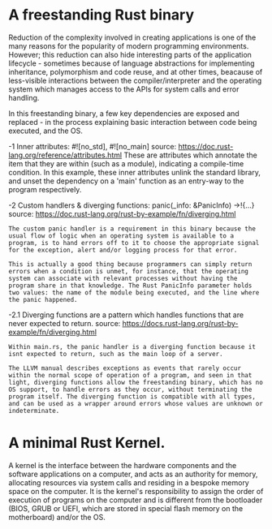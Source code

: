 # A freestanding Rust binary


Reduction of the complexity involved in creating applications is one of the many reasons for the popularity of modern programming environments. However; this reduction can also hide interesting parts of the application lifecycle - sometimes because of language abstractions for implementing inheritance, polymorphism and code reuse, and at other times, beacause of less-visible interactions between the compiler/interpreter and the operating system which manages access to the APIs for system calls and error handling.



In this freestanding binary, a few key dependencies are exposed and replaced - in the process explaining basic interaction between code being executed, and the OS.

-1 Inner attributes:  #![no_std], #![no_main]
    source: https://doc.rust-lang.org/reference/attributes.html
    These are attributes which annotate the item that they are within (such as a module), indicating a compile-time condition. In this example, these inner attributes unlink the standard library, and unset the dependency on a 'main' function as an entry-way to the program respectively.

-2 Custom handlers & diverging functions: panic(_info: &PanicInfo) ->!{...}
    source: https://doc.rust-lang.org/rust-by-example/fn/diverging.html

    The custom panic handler is a requirement in this binary because the usual flow of logic when an operating system is available to a program, is to hand errors off to it to choose the appropriate signal for the exception, alert and/or logging process for that error. 
    
    This is actually a good thing because programmers can simply return errors when a condition is unmet, for instance, that the operating system can associate with relevant processes without having the program share in that knowledge. The Rust PanicInfo parameter holds two values: the name of the module being executed, and the line where the panic happened.



-2.1 Diverging functions are a pattern which handles functions that are never expected to return.
    source: https://docs.rust-lang.org/rust-by-example/fn/diverging.html

    Within main.rs, the panic handler is a diverging function because it isnt expected to return, such as the main loop of a server.

    The LLVM manual describes exceptions as events that rarely occur within the normal scope of operation of a program, and seen in that light, diverging functions allow the freestanding binary, which has no OS support, to handle errors as they occur, without terminating the program itself. The diverging function is compatible with all types, and can be used as a wrapper around errors whose values are unknown or indeterminate.




# A minimal Rust Kernel.

A kernel is the interface between the hardware components and the software applications on a computer, and acts as an authority for memory, allocating resources via system calls and residing in a bespoke memory space on the computer. It is the kernel's responsibility to assign the order of execution of programs on the computer and is different from the bootloader (BIOS, GRUB or UEFI, which are stored in special flash memory on the motherboard) and/or the OS.







